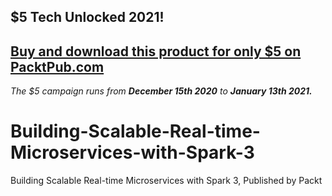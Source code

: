 ## $5 Tech Unlocked 2021!
[Buy and download this product for only $5 on PacktPub.com](https://www.packtpub.com/)
-----
*The $5 campaign         runs from __December 15th 2020__ to __January 13th 2021.__*

# Building-Scalable-Real-time-Microservices-with-Spark-3
Building Scalable Real-time Microservices with Spark 3, Published by Packt
